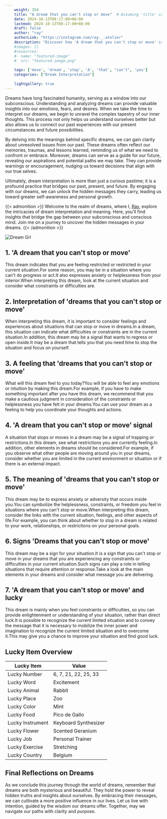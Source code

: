 ```yaml
---
    weight: 354
    title: "A dream that you can't stop or move"  # Assuming 'title' column exists
    date: 2024-10-13T08:17:00+08:00
    lastmod: 2024-10-13T08:17:00+08:00
    draft: false
    author: "ray"
    authorLink: "https://instagram.com/ray._.atelier"
    description: "Discover how 'A dream that you can't stop or move' can interpret your future and uncover its significant meanings in your life."
    #images: []
    #resources:
    #- name: "featured-image"
    #  src: "featured-image.png"
    
    tags: ['move', 'dream', 'stop', 'A', 'that', "can't", 'you']
    categories: ["Dream Interpretation"]
    
    lightgallery: true
---
```

    
Dreams have long fascinated humanity, serving as a window into our subconscious. Understanding and analyzing dreams can provide valuable insights into our emotions, fears, and desires. When we take the time to interpret our dreams, we begin to unravel the complex tapestry of our inner thoughts. This process not only helps us understand ourselves better but also allows us to connect our past experiences with our present circumstances and future possibilities.

By delving into the meanings behind specific dreams, we can gain clarity about unresolved issues from our past. These dreams often reflect our memories, traumas, and lessons learned, reminding us of what we need to confront or embrace. Moreover, dreams can serve as a guide for our future, revealing our aspirations and potential paths we may take. They can provide warnings or encouragement, nudging us toward decisions that align with our true selves.

Ultimately, dream interpretation is more than just a curious pastime; it is a profound practice that bridges our past, present, and future. By engaging with our dreams, we can unlock the hidden messages they carry, leading us toward greater self-awareness and personal growth.

{{< admonition >}}
Welcome to the realm of dreams, where I, [Ray](https://instagram.com/ray._.atelier), explore the intricacies of dream interpretation and meaning. Here, you’ll find insights that bridge the gap between your subconscious and conscious mind. Join me on a journey to uncover the hidden messages in your dreams.
{{< /admonition >}}

![Dream Grl](https://cdn.pixabay.com/photo/2017/11/02/03/35/gothic-2910057_1280.jpg "Dream Grl")

## 1. 'A dream that you can't stop or move'
This dream indicates that you are feeling restricted or restricted in your current situation.For some reason, you may be in a situation where you can't do progress or act.It also expresses anxiety or helplessness from your interior.When interpreting this dream, look at the current situation and consider what constraints or difficulties are.

## 2. Interpretation of 'dreams that you can't stop or move'
When interpreting this dream, it is important to consider feelings and experiences about situations that can stop or move in dreams.In a dream, this situation can indicate what difficulties or constraints are in the current situation.In addition, this dream may be a signal that wants to regress or open inside.It may be a dream that tells you that you need time to stop the situation and focus on yourself.

## 3. A feeling that 'dreams that you can't stop or move'
What will this dream feel to you today?You will be able to feel any emotions or intuition by making this dream.For example, if you have to make something important after you have this dream, we recommend that you make a cautious judgment in consideration of the constraints or helplessness you have felt in your dreams.You can use your dream as a feeling to help you coordinate your thoughts and actions.

## 4. 'A dream that you can't stop or move' signal
A situation that stops or moves in a dream may be a signal of trapping or restrictions.In this dream, see what restrictions you are currently feeling.In addition, other elements in dreams should be considered.For example, if you observe what other people are moving around you in your dreams, consider whether you are limited in the current environment or situation or if there is an external impact.

## 5. The meaning of 'dreams that you can't stop or move'
This dream may be to express anxiety or adversity that occurs inside you.You can symbolize the helplessness, constraints, or freedom you feel in situations where you can't stop or move.When interpreting this dream, consider the links with the current situation, feelings, and other aspects of life.For example, you can think about whether to stop in a dream is related to your work, relationships, or restrictions on your personal goals.

## 6. Signs 'Dreams that you can't stop or move'
This dream may be a sign for your situation.It is a sign that you can't stop or move in your dreams that you are experiencing any constraints or difficulties in your current situation.Such signs can play a role in telling situations that require attention or response.Take a look at the main elements in your dreams and consider what message you are delivering.

## 7. 'A dream that you can't stop or move' and lucky
This dream is mainly when you feel constraints or difficulties, so you can provide enlightenment or understanding of your situation, rather than direct luck.It is possible to recognize the current limited situation and to convey the message that it is necessary to mobilize the inner power and imagination to recognize the current limited situation and to overcome it.This may give you a chance to improve your situation and find good luck.

## Lucky Item Overview
| Lucky Item          | Value              |
|---------------|--------------------|
| Lucky Number        | 6, 7, 21, 22, 25, 33  |
| Lucky Word          | Excitement |
| Lucky Animal        | Rabbit |
| Lucky Place         | Zoo     |
| Lucky Color         | Mint     |
| Lucky Food          | Pico de Gallo      |
| Lucky Instrument    | Keyboard Synthesizer |
| Lucky Flower        | Scented Geranium    |
| Lucky Job           | Personal Trainer       |
| Lucky Exercise      | Stretching  |
| Lucky Country       | Belgium    |


##  Final Reflections on Dreams

As we conclude this journey through the world of dreams, remember that dreams are both mysterious and beautiful. They hold the power to reveal hidden truths and insights about ourselves. By embracing their messages, we can cultivate a more positive influence in our lives. Let us live with intention, guided by the wisdom our dreams offer. Together, may we navigate our paths with clarity and purpose.
